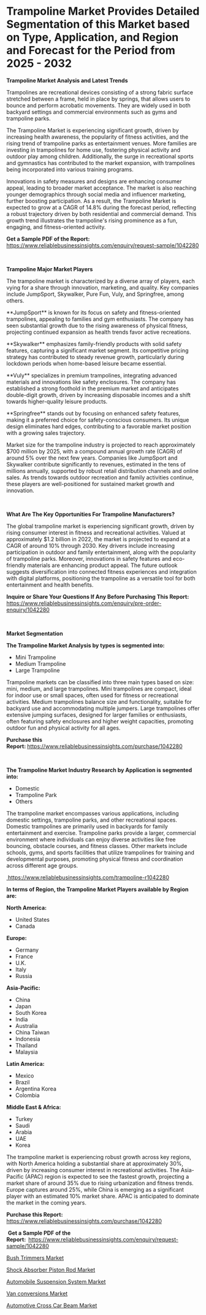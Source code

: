 <p><h1>Trampoline Market Provides Detailed Segmentation of this Market based on Type, Application, and Region and Forecast for the Period from 2025 - 2032</h1></p><p><strong>Trampoline Market Analysis and Latest Trends</strong></p>
<p><p>Trampolines are recreational devices consisting of a strong fabric surface stretched between a frame, held in place by springs, that allows users to bounce and perform acrobatic movements. They are widely used in both backyard settings and commercial environments such as gyms and trampoline parks. </p><p>The Trampoline Market is experiencing significant growth, driven by increasing health awareness, the popularity of fitness activities, and the rising trend of trampoline parks as entertainment venues. More families are investing in trampolines for home use, fostering physical activity and outdoor play among children. Additionally, the surge in recreational sports and gymnastics has contributed to the market expansion, with trampolines being incorporated into various training programs. </p><p>Innovations in safety measures and designs are enhancing consumer appeal, leading to broader market acceptance. The market is also reaching younger demographics through social media and influencer marketing, further boosting participation. As a result, the Trampoline Market is expected to grow at a CAGR of 14.8% during the forecast period, reflecting a robust trajectory driven by both residential and commercial demand. This growth trend illustrates the trampoline's rising prominence as a fun, engaging, and fitness-oriented activity.</p></p>
<p><strong>Get a Sample PDF of the Report:&nbsp;</strong> <a href="https://www.reliablebusinessinsights.com/enquiry/request-sample/1042280?utm_campaign=2127&utm_medium=2&utm_source=Github&utm_content=ia&utm_term=06022025&utm_id=trampoline">https://www.reliablebusinessinsights.com/enquiry/request-sample/1042280</a></p>
<p>&nbsp;</p>
<p><strong>Trampoline Major Market Players</strong></p>
<p><p>The trampoline market is characterized by a diverse array of players, each vying for a share through innovation, marketing, and quality. Key companies include JumpSport, Skywalker, Pure Fun, Vuly, and Springfree, among others.</p><p>**JumpSport** is known for its focus on safety and fitness-oriented trampolines, appealing to families and gym enthusiasts. The company has seen substantial growth due to the rising awareness of physical fitness, projecting continued expansion as health trends favor active recreations.</p><p>**Skywalker** emphasizes family-friendly products with solid safety features, capturing a significant market segment. Its competitive pricing strategy has contributed to steady revenue growth, particularly during lockdown periods when home-based leisure became essential.</p><p>**Vuly** specializes in premium trampolines, integrating advanced materials and innovations like safety enclosures. The company has established a strong foothold in the premium market and anticipates double-digit growth, driven by increasing disposable incomes and a shift towards higher-quality leisure products.</p><p>**Springfree** stands out by focusing on enhanced safety features, making it a preferred choice for safety-conscious consumers. Its unique design eliminates hard edges, contributing to a favorable market position with a growing sales trajectory.</p><p>Market size for the trampoline industry is projected to reach approximately $700 million by 2025, with a compound annual growth rate (CAGR) of around 5% over the next few years. Companies like JumpSport and Skywalker contribute significantly to revenues, estimated in the tens of millions annually, supported by robust retail distribution channels and online sales. As trends towards outdoor recreation and family activities continue, these players are well-positioned for sustained market growth and innovation.</p></p>
<p>&nbsp;</p>
<p><strong>What Are The Key Opportunities For Trampoline Manufacturers?</strong></p>
<p><p>The global trampoline market is experiencing significant growth, driven by rising consumer interest in fitness and recreational activities. Valued at approximately $1.2 billion in 2022, the market is projected to expand at a CAGR of around 10% through 2030. Key drivers include increasing participation in outdoor and family entertainment, along with the popularity of trampoline parks. Moreover, innovations in safety features and eco-friendly materials are enhancing product appeal. The future outlook suggests diversification into connected fitness experiences and integration with digital platforms, positioning the trampoline as a versatile tool for both entertainment and health benefits.</p></p>
<p><strong>Inquire or Share Your Questions If Any Before Purchasing This Report:</strong> <a href="https://www.reliablebusinessinsights.com/enquiry/pre-order-enquiry/1042280?utm_campaign=2127&utm_medium=2&utm_source=Github&utm_content=ia&utm_term=06022025&utm_id=trampoline">https://www.reliablebusinessinsights.com/enquiry/pre-order-enquiry/1042280</a></p>
<p>&nbsp;</p>
<p><strong>Market Segmentation</strong></p>
<p><strong>The Trampoline Market Analysis by types is segmented into:</strong></p>
<p><ul><li>Mini Trampoline</li><li>Medium Trampoline</li><li>Large Trampoline</li></ul></p>
<p><p>Trampoline markets can be classified into three main types based on size: mini, medium, and large trampolines. Mini trampolines are compact, ideal for indoor use or small spaces, often used for fitness or recreational activities. Medium trampolines balance size and functionality, suitable for backyard use and accommodating multiple jumpers. Large trampolines offer extensive jumping surfaces, designed for larger families or enthusiasts, often featuring safety enclosures and higher weight capacities, promoting outdoor fun and physical activity for all ages.</p></p>
<p><strong>Purchase this Report:&nbsp;</strong><a href="https://www.reliablebusinessinsights.com/purchase/1042280?utm_campaign=2127&utm_medium=2&utm_source=Github&utm_content=ia&utm_term=06022025&utm_id=trampoline">https://www.reliablebusinessinsights.com/purchase/1042280</a></p>
<p>&nbsp;</p>
<p><strong>The Trampoline Market Industry Research by Application is segmented into:</strong></p>
<p><ul><li>Domestic</li><li>Trampoline Park</li><li>Others</li></ul></p>
<p><p>The trampoline market encompasses various applications, including domestic settings, trampoline parks, and other recreational spaces. Domestic trampolines are primarily used in backyards for family entertainment and exercise. Trampoline parks provide a larger, commercial environment where individuals can enjoy diverse activities like free bouncing, obstacle courses, and fitness classes. Other markets include schools, gyms, and sports facilities that utilize trampolines for training and developmental purposes, promoting physical fitness and coordination across different age groups.</p></p>
<p><a href="https://www.reliablebusinessinsights.com/trampoline-r1042280?utm_campaign=2127&utm_medium=2&utm_source=Github&utm_content=ia&utm_term=06022025&utm_id=trampoline">&nbsp;https://www.reliablebusinessinsights.com/trampoline-r1042280</a></p>
<p><strong>In terms of Region, the Trampoline Market Players available by Region are:</strong></p>
<p>
    <p> <strong> North America: </strong>
        <ul>
            <li>United States</li>
            <li>Canada</li>
        </ul>
        </p> 
    <p> <strong> Europe: </strong>
        <ul>
            <li>Germany</li>
            <li>France</li>
            <li>U.K.</li>
            <li>Italy</li>
            <li>Russia</li>
        </ul>
        </p> 
    <p> <strong> Asia-Pacific: </strong>
        <ul>
            <li>China</li>
            <li>Japan</li>
            <li>South Korea</li>
            <li>India</li>
            <li>Australia</li>
            <li>China Taiwan</li>
            <li>Indonesia</li>
            <li>Thailand</li>
            <li>Malaysia</li>
        </ul>
        </p> 
    <p> <strong> Latin America: </strong>
        <ul>
            <li>Mexico</li>
            <li>Brazil</li>
            <li>Argentina Korea</li>
            <li>Colombia</li>
        </ul>
        </p> 
    <p> <strong> Middle East & Africa: </strong>
        <ul>
            <li>Turkey</li>
            <li>Saudi</li>
            <li>Arabia</li>
            <li>UAE</li>
            <li>Korea</li>
        </ul>
    </p>
    </p>
<p><p>The trampoline market is experiencing robust growth across key regions, with North America holding a substantial share at approximately 30%, driven by increasing consumer interest in recreational activities. The Asia-Pacific (APAC) region is expected to see the fastest growth, projecting a market share of around 35% due to rising urbanization and fitness trends. Europe captures around 25%, while China is emerging as a significant player with an estimated 10% market share. APAC is anticipated to dominate the market in the coming years.</p></p>
<p><strong>Purchase this Report: </strong><a href="https://www.reliablebusinessinsights.com/purchase/1042280?utm_campaign=2127&utm_medium=2&utm_source=Github&utm_content=ia&utm_term=06022025&utm_id=trampoline">https://www.reliablebusinessinsights.com/purchase/1042280</a></p>
<p>&nbsp;<strong>Get a Sample PDF of the Report:&nbsp;&nbsp;</strong><a href="https://www.reliablebusinessinsights.com/enquiry/request-sample/1042280?utm_campaign=2127&utm_medium=2&utm_source=Github&utm_content=ia&utm_term=06022025&utm_id=trampoline">https://www.reliablebusinessinsights.com/enquiry/request-sample/1042280</a></p>
<p><strong></strong></p>
<p><p><a href="https://github.com/seanmcma708/Market-Research-Report-List-1/blob/main/bush-trimmers-market.md?utm_campaign=2127&utm_medium=2&utm_source=Github&utm_content=ia&utm_term=06022025&utm_id=trampoline">Bush Trimmers Market</a></p><p><a href="https://www.linkedin.com/pulse/report-impact-latest-trends-shock-absorber-piston-rod-market-xdk7e?utm_campaign=2127&utm_medium=2&utm_source=Github&utm_content=ia&utm_term=06022025&utm_id=trampoline">Shock Absorber Piston Rod Market</a></p><p><a href="https://www.linkedin.com/pulse/dynamics-revenue-generation-automobile-suspension-system-itppe?utm_campaign=2127&utm_medium=2&utm_source=Github&utm_content=ia&utm_term=06022025&utm_id=trampoline">Automobile Suspension System Market</a></p><p><a href="https://www.linkedin.com/pulse/global-van-conversions-market-focus-application-end-use-anyre?utm_campaign=2127&utm_medium=2&utm_source=Github&utm_content=ia&utm_term=06022025&utm_id=trampoline">Van conversions Market</a></p><p><a href="https://www.linkedin.com/pulse/automotive-cross-car-beam-market-analysis-trends-revenue-growth-be5nc?utm_campaign=2127&utm_medium=2&utm_source=Github&utm_content=ia&utm_term=06022025&utm_id=trampoline">Automotive Cross Car Beam Market</a></p></p>